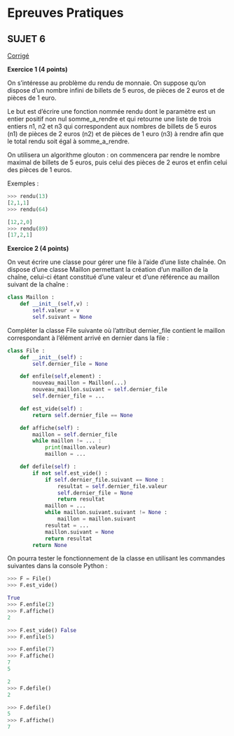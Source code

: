 # **Epreuves Pratiques**
## SUJET 6


[Corrigé](corrige.md)


**Exercice 1 (4 points)**

On s’intéresse au problème du rendu de monnaie. On suppose qu’on dispose d’un nombre infini de billets de 5 euros, de pièces de 2 euros et de pièces de 1 euro.

Le but est d’écrire une fonction nommée rendu dont le paramètre est un entier positif non nul somme_a_rendre et qui retourne une liste de trois entiers n1, n2 et n3 qui correspondent aux nombres de billets de 5 euros (n1) de pièces de 2 euros (n2) et de pièces de 1 euro (n3) à rendre afin que le total rendu soit égal à somme_a_rendre.

On utilisera un algorithme glouton : on commencera par rendre le nombre maximal de billets de 5 euros, puis celui des pièces de 2 euros et enfin celui des pièces de 1 euros.

Exemples :
```Python
>>>	rendu(13)
[2,1,1]
>>>	rendu(64)

[12,2,0]
>>>	rendu(89)
[17,2,1]
```

**Exercice 2 (4 points)**

On veut écrire une classe pour gérer une file à l’aide d’une liste chaînée. On dispose d’une classe Maillon permettant la création d’un maillon de la chaîne, celui-ci étant constitué d’une valeur et d’une référence au maillon suivant de la chaîne :

```Python
class Maillon :
    def __init__(self,v) :
        self.valeur = v
        self.suivant = None
```

Compléter la classe File suivante où l’attribut dernier_file contient le maillon correspondant à l’élément arrivé en dernier dans la file :

```Python
class File :
    def __init__(self) :
        self.dernier_file = None

    def enfile(self,element) :
        nouveau_maillon = Maillon(...)
        nouveau_maillon.suivant = self.dernier_file
        self.dernier_file = ...

    def est_vide(self) :
        return self.dernier_file == None

    def affiche(self) :
        maillon = self.dernier_file
        while maillon != ... :
            print(maillon.valeur)
            maillon = ...

    def defile(self) :
        if not self.est_vide() :
            if self.dernier_file.suivant == None :
                resultat = self.dernier_file.valeur
                self.dernier_file = None
                return resultat
            maillon = ...
            while maillon.suivant.suivant != None :
                maillon = maillon.suivant
            resultat = ...
            maillon.suivant = None
            return resultat
        return None 
```

On pourra tester le fonctionnement de la classe en utilisant les commandes suivantes dans la console Python :
```Python
>>>	F = File()
>>>	F.est_vide()

True
>>>	F.enfile(2)
>>>	F.affiche()
2

>>>	F.est_vide() False
>>>	F.enfile(5)

>>>	F.enfile(7)
>>>	F.affiche()
7
5

2
>>>	F.defile()
2

>>>	F.defile()
5
>>>	F.affiche()
7
```